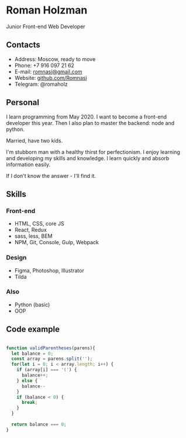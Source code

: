 # Roman Holzman

Junior Front-end Web Developer

## Contacts

- Address: Moscow, ready to move
- Phone: +7 916 097 21 62
- E-mail: romnasi@gmail.com
- Website: [github.com/Romnasi](https://github.com/Romnasi)
- Telegram: @romaholz

## Personal
I learn programming from May 2020. I want to become a front-end developer this year. Then I also plan to master the backend: node and python.

Married, have two kids.

I'm stubborn man with a healthy thirst for perfectionism. I enjoy learning and developing my skills and knowledge. I learn quickly and absorb information easily. 

If I don't know the answer - I'll find it.

## Skills

### Front-end

- HTML, CSS, core JS
- React, Redux
- sass, less, BEM
- NPM, Git, Console, Gulp, Webpack

### Design

- Figma, Photoshop, Illustrator
- Tilda

### Also

- Python (basic)
- OOP

## Code example

```javascript

function validParentheses(parens){
  let balance = 0;
  const array = parens.split('');
  for(let i = 0; i < array.length; i++) {
    if (array[i] === '(') {
      balance++;
    } else {
      balance--
    }
    if (balance < 0) {
      break;
    }
  }
  
  return balance === 0;
}
```
